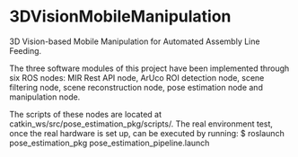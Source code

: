 # 3DVisionMobileManipulation
3D Vision-based Mobile Manipulation for Automated Assembly Line Feeding.

The three software modules of this project have been implemented through six ROS nodes: MIR Rest API node, ArUco ROI detection node, scene filtering node, scene reconstruction node, pose estimation node and manipulation node.

The scripts of these nodes are located at catkin_ws/src/pose_estimation_pkg/scripts/.
The real environment test, once the real hardware is set up, can be executed by running: $ roslaunch pose_estimation_pkg pose_estimation_pipeline.launch
